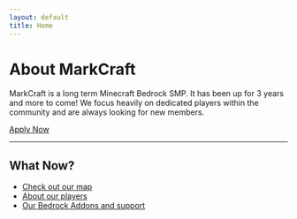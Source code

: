 ```yaml
---
layout: default
title: Home
---
```


# About MarkCraft

MarkCraft is a long term Minecraft Bedrock SMP. It has been up for 3 years and more to come! We focus heavily on dedicated players within the community and are always looking for new members.

[Apply Now](https://forms.gle/f9vg8Gy7FTozSfuH6)

---

## What Now?

- [Check out our map](/map)
- [About our players](/players)
- [Our Bedrock Addons and support](/addons)
